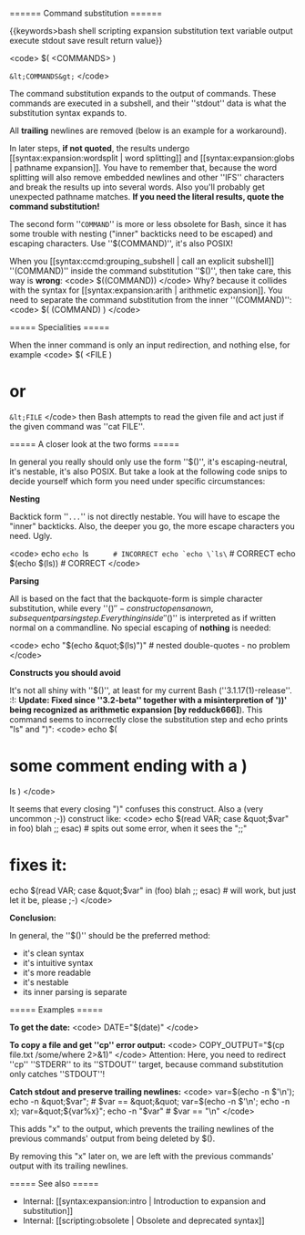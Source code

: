 ====== Command substitution ======

{{keywords&gt;bash shell scripting expansion substitution text variable output execute stdout save result return value}}

&lt;code&gt;
$( &lt;COMMANDS&gt; )

` &lt;COMMANDS&gt; `
&lt;/code&gt;

The command substitution expands to the output of commands. These commands are executed in a subshell, and their ''stdout'' data is what the substitution syntax expands to.

All **trailing** newlines are removed (below is an example for a workaround).

In later steps, **if not quoted**, the results undergo [[syntax:expansion:wordsplit | word splitting]] and [[syntax:expansion:globs | pathname expansion]]. You have to remember that, because the word splitting will also remove embedded newlines and other ''IFS'' characters and break the results up into several words. Also you'll probably get unexpected pathname matches. **If you need the literal results, quote the command substitution!**

The second form ''`COMMAND`'' is more or less obsolete for Bash, since it has some trouble with nesting (&quot;inner&quot; backticks need to be escaped) and escaping characters. Use ''$(COMMAND)'', it's also POSIX!

When you [[syntax:ccmd:grouping_subshell | call an explicit subshell]] ''(COMMAND)'' inside the command substitution ''$()'', then take care, this way is **wrong**:
&lt;code&gt;
$((COMMAND))
&lt;/code&gt;
Why? because it collides with the syntax for [[syntax:expansion:arith | arithmetic expansion]]. You need to separate the command substitution from the inner ''(COMMAND)'':
&lt;code&gt;
$( (COMMAND) )
&lt;/code&gt;

===== Specialities =====

When the inner command is only an input redirection, and nothing else, for example
&lt;code&gt;
$( &lt;FILE )
# or
` &lt;FILE `
&lt;/code&gt;
then Bash attempts to read the given file and act just if the given command was ''cat FILE''.


===== A closer look at the two forms =====

In general you really should only use the form ''$()'', it's escaping-neutral, it's nestable, it's also POSIX. But take a look at the following code snips to decide yourself which form you need under specific circumstances:

**__Nesting__**

Backtick form ''`...`'' is not directly nestable. You will have to escape the &quot;inner&quot; backticks. Also, the deeper you go, the more escape characters you need. Ugly.

&lt;code&gt;
echo `echo `ls``      # INCORRECT
echo `echo \`ls\``    # CORRECT
echo $(echo $(ls))    # CORRECT
&lt;/code&gt;

**__Parsing__**

All is based on the fact that the backquote-form is simple character substitution, while every ''$()''-construct opens an own, subsequent parsing step. Everything inside ''$()'' is interpreted as if written normal on a commandline. No special escaping of **nothing** is needed:

&lt;code&gt;
echo &quot;$(echo &quot;$(ls)&quot;)&quot; # nested double-quotes - no problem
&lt;/code&gt;

**__Constructs you should avoid__**

It's not all shiny with ''$()'', at least for my current Bash (''3.1.17(1)-release''. :!: __**Update:** Fixed since ''3.2-beta'' together with a misinterpretion of '))' being recognized as arithmetic expansion [by redduck666]__). This command seems to incorrectly close the substitution step and echo prints &quot;ls&quot; and &quot;)&quot;:
&lt;code&gt;
echo $(
# some comment ending with a )
ls
)
&lt;/code&gt;

It seems that every closing &quot;)&quot; confuses this construct. Also a (very uncommon ;-)) construct like:
&lt;code&gt;
echo $(read VAR; case &quot;$var&quot; in foo) blah ;; esac) # spits out some error, when it sees the &quot;;;&quot;

# fixes it:
echo $(read VAR; case &quot;$var&quot; in (foo) blah ;; esac) # will work, but just let it be, please ;-)
&lt;/code&gt;

**__Conclusion:__**

In general, the ''$()'' should be the preferred method:
  * it's clean syntax
  * it's intuitive syntax
  * it's more readable
  * it's nestable
  * its inner parsing is separate

===== Examples =====

**To get the date:**
&lt;code&gt;
DATE=&quot;$(date)&quot;
&lt;/code&gt;

**To copy a file and get ''cp'' error output:**
&lt;code&gt;
COPY_OUTPUT=&quot;$(cp file.txt /some/where 2&gt;&amp;1)&quot;
&lt;/code&gt;
Attention: Here, you need to redirect ''cp'' ''STDERR'' to its ''STDOUT'' target, because command substitution only catches ''STDOUT''!

**Catch stdout and preserve trailing newlines:**
&lt;code&gt;
var=$(echo -n $'\n'); echo -n &quot;$var&quot;; # $var == &quot;&quot;
var=$(echo -n $'\n'; echo -n x); var=&quot;${var%x}&quot;; echo -n &quot;$var&quot; # $var == &quot;\n&quot;
&lt;/code&gt;

This adds &quot;x&quot; to the output, which prevents the trailing newlines of the previous commands' output from being deleted by $().

By removing this &quot;x&quot; later on, we are left with the previous commands' output with its trailing newlines.

===== See also =====
  * Internal: [[syntax:expansion:intro | Introduction to expansion and substitution]]
  * Internal: [[scripting:obsolete | Obsolete and deprecated syntax]]
